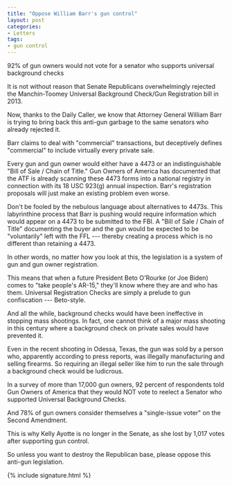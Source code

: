 ```yaml
---
title: "Oppose William Barr's gun control"
layout: post
categories:
- Letters
tags:
- gun control
---
```


92% of gun owners would not vote for a senator who supports universal background checks

It is not without reason that Senate Republicans overwhelmingly rejected the Manchin-Toomey Universal Background Check/Gun Registration bill in 2013.

Now, thanks to the Daily Caller, we know that Attorney General William Barr is trying to bring back this anti-gun garbage to the same senators who already rejected it.

Barr claims to deal with "commercial" transactions, but deceptively defines "commercial" to include virtually every private sale.

Every gun and gun owner would either have a 4473 or an indistinguishable "Bill of Sale / Chain of Title." Gun Owners of America has documented that the ATF is already scanning these 4473 forms into a national registry in connection with its 18 USC 923(g) annual inspection. Barr's registration proposals will just make an existing problem even worse.

Don't be fooled by the nebulous language about alternatives to 4473s. This labyrinthine process that Barr is pushing would require information which would appear on a 4473 to be submitted to the FBI. A "Bill of Sale / Chain of Title" documenting the buyer and the gun would be expected to be "voluntarily" left with the FFL --- thereby creating a process which is no different than retaining a 4473.

In other words, no matter how you look at this, the legislation is a system of gun and gun owner registration.

This means that when a future President Beto O'Rourke (or Joe Biden) comes to "take people's AR-15," they'll know where they are and who has them. Universal Registration Checks are simply a prelude to gun confiscation --- Beto-style.

And all the while, background checks would have been ineffective in stopping mass shootings. In fact, one cannot think of a major mass shooting in this century where a background check on private sales would have prevented it.

Even in the recent shooting in Odessa, Texas, the gun was sold by a person who, apparently according to press reports, was illegally manufacturing and selling firearms. So requiring an illegal seller like him to run the sale through a background check would be ludicrous.

In a survey of more than 17,000 gun owners, 92 percent of respondents told Gun Owners of America that they would NOT vote to reelect a Senator who supported Universal Background Checks.

And 78% of gun owners consider themselves a "single-issue voter" on the Second Amendment.

This is why Kelly Ayotte is no longer in the Senate, as she lost by 1,017 votes after supporting gun control.

So unless you want to destroy the Republican base, please oppose this anti-gun legislation.

{% include signature.html %}
